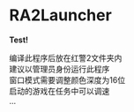 # RA2Launcher
<b>Test!</b>

编译此程序后放在红警2文件夹内<br>
建议以管理员身份运行此程序<br>
窗口模式需要调整颜色深度为16位<br>
启动的游戏在任务中可以调速<br>
...<br>